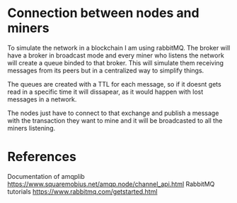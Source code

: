 
# Connection between nodes and miners

To simulate the network in a blockchain I am using rabbitMQ. The broker will have a broker in broadcast
mode and every miner who listens the network will create a queue binded to that broker. This will
simulate them receiving messages from its peers but in a centralized way to simplify things.

The queues are created with a TTL for each message, so if it doesnt gets read in a specific
time it will dissapear, as it would happen with lost messages in a network.

The nodes just have to connect to that exchange and publish a message with the transaction they want
to mine and it will be broadcasted to all the miners listening.


# References
Documentation of amqplib
https://www.squaremobius.net/amqp.node/channel_api.html 
RabbitMQ tutorials
https://www.rabbitmq.com/getstarted.html

